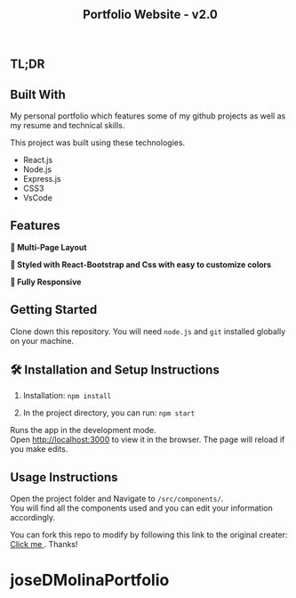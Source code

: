 <h2 align="center">
  Portfolio Website - v2.0<br/>
</h2>
<div align="center">
  
</div>

<br/>

<center>

</center>



## TL;DR

## Built With

My personal portfolio which features some of my github projects as well as my resume and technical skills.<br/>

This project was built using these technologies.

- React.js
- Node.js
- Express.js
- CSS3
- VsCode

## Features

**📖 Multi-Page Layout**

**🎨 Styled with React-Bootstrap and Css with easy to customize colors**

**📱 Fully Responsive**

## Getting Started

Clone down this repository. You will need `node.js` and `git` installed globally on your machine.

## 🛠 Installation and Setup Instructions

1. Installation: `npm install`

2. In the project directory, you can run: `npm start`

Runs the app in the development mode.\
Open [http://localhost:3000](http://localhost:3000) to view it in the browser.
The page will reload if you make edits.

## Usage Instructions

Open the project folder and Navigate to `/src/components/`. <br/>
You will find all the components used and you can edit your information accordingly.



You can fork this repo to modify by following this link to the original creater: <br> <a href='https://github.com/soumyajit4419/Portfolio'>Click me </a>. Thanks!

# joseDMolinaPortfolio
